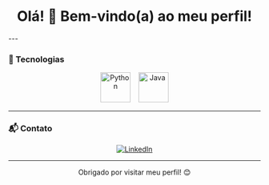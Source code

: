 <h1 align="center">Olá! 👋 Bem-vindo(a) ao meu perfil!</h1>
---

### 🚀 Tecnologias

<p align="center">
  <img src="https://cdn.jsdelivr.net/gh/devicons/devicon/icons/python/python-original.svg" width="60px" alt="Python"/>
  &nbsp;&nbsp;
  <img src="https://cdn.jsdelivr.net/gh/devicons/devicon/icons/java/java-original.svg" width="60px" alt="Java"/>
</p>

---

### 📬 Contato

<p align="center">
  <a href="https://www.linkedin.com/in/patrik-rutter/" target="_blank">
    <img src="https://img.shields.io/badge/LinkedIn-0077B5?style=for-the-badge&logo=linkedin&logoColor=white" alt="LinkedIn"/>
  </a>
</p>

---

<p align="center">Obrigado por visitar meu perfil! 😊</p>
